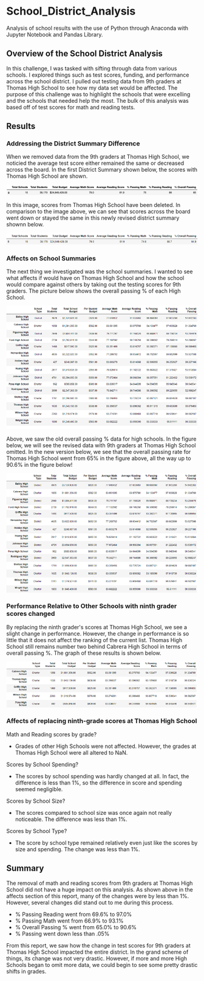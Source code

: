 # School_District_Analysis
Analysis of school results with the use of Python through Anaconda with Jupyter Notebook and Pandas Library.

## Overview of the School District Analysis
In this challenge, I was tasked with sifting through data from various schools. I explored things such as test scores, funding, and performance across the school district. I pulled out testing data from 9th graders at Thomas High School to see how my data set would be affected. The purpose of this challenge was to highlight the schools that were excelling and the schools that needed help the most. The bulk of this analysis was based off of test scores for math and reading tests.

## Results

### Addressing the District Summary Difference
When we removed data from the 9th graders at Thomas High School, we noticied the average test score either remained the same or decreased across the board. In the first District Summary shown below, the scores with Thomas High School are shown. 

![District Summary Old](Resources/District_summary_old.PNG)

In this image, scores from Thomas High School have been deleted. In comparison to the image above, we can see that scores across the board went down or stayed the same in this newly revised district summary shownn below.

![District Summary New](Resources/District_summary_new.PNG)

### Affects on School Summaries
The next thing we investigated was the school summaries. I wanted to see what affects if would have on Thomas High School and how the school would compare against others by taking out the testing scores for 9th graders. The picture below shows the overall passing % of each High School.

![School Summary Old](Resources/School_summary_old.PNG)

Above, we saw the old overall passing % data for high schools. In the figure below, we will see the revised data with 9th graders at Thomas High School omitted. In the new version below, we see that the overall passing rate for Thomas High School went from 65% in the figure above, all the way up to 90.6% in the figure below!

![School Summary New](Resources/School_summary_new.PNG)

### Performance Relative to Other Schools with ninth grader scores changed
By replacing the ninth grader's scores at Thomas High School, we see a slight change in performance. However, the change in performance is so little that it does not affect the ranking of the current list. Thomas High School still remains number two behind Cabrera High School in terms of overall passing %. The graph of these results is shown below.

![Scores Summary New](Resources/Scores_summary_new.PNG)

### Affects of replacing ninth-grade scores at Thomas High School

Math and Reading scores by grade?
- Grades of other High Schools were not affected. However, the grades at Thomas High School were all altered to NaN.

Scores by School Spending?
- The scores by school spending was hardly changed at all. In fact, the difference is less than 1%, so the difference in score and spending seemed negligible.

Scores by School Size?
- The scores compared to school size was once again not really noticeable. The difference was less than 1%.

Scores by School Type?
- The score by school type remained relatively even just like the scores by size and spending. The change was less than 1%.

## Summary
The removal of math and reading scores from 9th graders at Thomas High School did not have a huge impact on this analysis. As shown above in the affects section of this report, many of the changes were by less than 1%. However, several changes did stand out to me during this process.

* % Passing Reading went from 69.6% to 97.0%
* % Passing Math went from 66.9% to 93.1%
* % Overall Passing % went from 65.0% to 90.6%
* % Passing went down less than .05%

From this report, we saw how the change in test scores for 9th graders at Thomas High School impacted the entire district. In the grand scheme of things, its change was not very drastic. However, if more and more High Schools began to omit more data, we could begin to see some pretty drastic shifts in grades.

